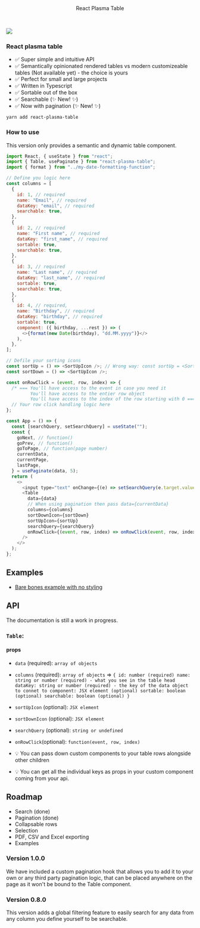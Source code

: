 <p>&nbsp;</p>
<p align='center'>React Plasma Table</p>
<p>&nbsp;</p>

[![](https://img.shields.io/npm/dt/react-plasma-table?style=for-the-badge)]()

### React plasma table

- ✅ Super simple and intuitive API
- ✅ Semantically opinionated rendered tables vs modern customizeable tables (Not available yet) - the choice is yours
- ✅ Perfect for small and large projects
- ✅ Written in Typescript
- ✅ Sortable out of the box
- ✅ Searchable (✨ New! ✨)
- ✅ Now with pagination (✨ New! ✨)

```
yarn add react-plasma-table
```

### How to use

This version only provides a semantic and dynamic table component.

```javascript
import React, { useState } from "react";
import { Table, usePaginate } from "react-plasma-table";
import { format } from "../my-date-formatting-function";

// Define you logic here
const columns = [
  {
    id: 1, // required
    name: "Email", // required
    dataKey: "email", // required
    searchable: true,
  },
  {
    id: 2, // required
    name: "First name", // required
    dataKey: "first_name", // required
    sortable: true,
    searchable: true,
  },
  {
    id: 3, // required
    name: "Last name", // required
    dataKey: "last_name", // required
    sortable: true,
    searchable: true,
  },
  {
    id: 4, // required,
    name: "Birthday", // required
    dataKey: "birthday", // required
    sortable: true,
    component: ({ birthday, ...rest }) => (
      <>{format(new Date(birthday), "dd.MM.yyyy")}</>
    ),
  },
];

// Defile your sorting icons
const sortUp = () => <SortUpIcon />; // Wrong way: const sortUp = <SortUpIcon />
const sortDown = () => <SortUpIcon />;

const onRowClick = (event, row, index) => {
  /* === You'll have access to the event in case you need it
         You'll have access to the entier row object
         You'll have access to the index of the row starting with 0 === */
  // Your row click handling logic here
};

const App = () => {
  const [searchQuery, setSearchQuery] = useState("");
  const {
    goNext, // function()
    goPrev, // function()
    goToPage, // function(page number)
    currentData,
    currentPage,
    lastPage,
  } = usePaginate(data, 5);
  return (
    <>
      <input type="text" onChange={(e) => setSearchQuery(e.target.value)} />
      <Table
        data={data}
        // When using pagination then pass data={currentData}
        columns={columns}
        sortDownIcon={sortDown}
        sortUpIcon={sortUp}
        searchQuery={searchQuery}
        onRowClick={(event, row, index) => onRowClick(event, row, index)}
      />
    </>
  );
};
```

## Examples

- [Bare bones example with no styling](https://codesandbox.io/s/fervent-easley-z1jei)

## API

The documentation is still a work in progress.

### `Table`:

#### props

- `data` (required): `array of objects`
- `columns` (required): `array of objects` => `{ id: number (required) name: string or number (required) - what you see in the table head dataKey: string or number (required) - the key of the data object to connet to component: JSX element (optional) sortable: boolean (optional) searchable: boolean (optional) }`
- `sortUpIcon` (optional): `JSX element`
- `sortDownIcon` (optional): `JSX element`
- `searchQuery` (optional): `string or undefined`
- `onRowClick`(optional): `function(event, row, index)`

- 💡 You can pass down custom components to your table rows alongside other children
- 💡 You can get all the individual keys as props in your custom component coming from your api.

## Roadmap

- Search (done)
- Pagination (done)
- Collapsable rows
- Selection
- PDF, CSV and Excel exporting
- Examples

### Version 1.0.0

We have included a custom pagination hook that allows you to add it to your own or any third party pagination logic, that can be placed anywhere on the page as it won't be bound to the Table component.

### Version 0.8.0

This version adds a global filtering feature to easily search for any data from any column you define yourself to be searchable.
